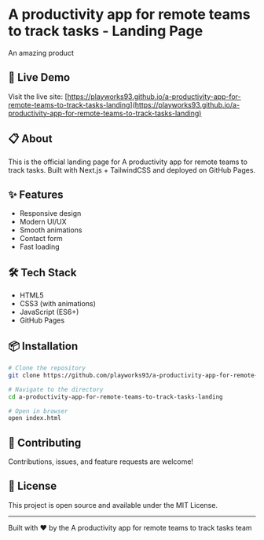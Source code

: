 # A productivity app for remote teams to track tasks - Landing Page

An amazing product

## 🚀 Live Demo

Visit the live site: [https://playworks93.github.io/a-productivity-app-for-remote-teams-to-track-tasks-landing](https://playworks93.github.io/a-productivity-app-for-remote-teams-to-track-tasks-landing)

## 📋 About

This is the official landing page for A productivity app for remote teams to track tasks. Built with Next.js + TailwindCSS and deployed on GitHub Pages.

## ✨ Features

- Responsive design
- Modern UI/UX
- Smooth animations
- Contact form
- Fast loading

## 🛠️ Tech Stack

- HTML5
- CSS3 (with animations)
- JavaScript (ES6+)
- GitHub Pages

## 📦 Installation

```bash
# Clone the repository
git clone https://github.com/playworks93/a-productivity-app-for-remote-teams-to-track-tasks-landing.git

# Navigate to the directory
cd a-productivity-app-for-remote-teams-to-track-tasks-landing

# Open in browser
open index.html
```

## 🤝 Contributing

Contributions, issues, and feature requests are welcome!

## 📝 License

This project is open source and available under the MIT License.

---

Built with ❤️ by the A productivity app for remote teams to track tasks team
